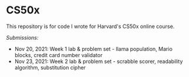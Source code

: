 <h1>CS50x</h1>

This repository is for code I wrote for Harvard's CS50x online course.

<i>Submissions:</i>

* Nov 20, 2021: Week 1 lab & problem set - llama population, Mario blocks, credit card number validator
* Nov 23, 2021: Week 2 lab & problem set - scrabble scorer, readability algorithm, substitution cipher
